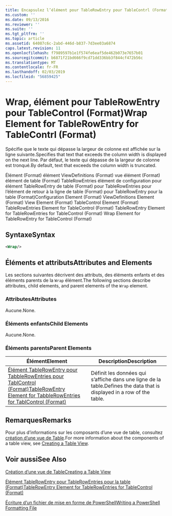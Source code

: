 ```yaml
---
title: Encapsulez l’élément pour TableRowEntry pour TableContrl (Format) | Microsoft Docs
ms.custom: ''
ms.date: 09/13/2016
ms.reviewer: ''
ms.suite: ''
ms.tgt_pltfrm: ''
ms.topic: article
ms.assetid: 64087c6c-2abd-446d-b837-7d3ee03a6874
caps.latest.revision: 11
ms.openlocfilehash: f7989597b1e1f574fe6eaf5de462b073e7657b01
ms.sourcegitcommit: b6871f21bd666f9cd71dd336bb3f844cf472b56c
ms.translationtype: MT
ms.contentlocale: fr-FR
ms.lasthandoff: 02/03/2019
ms.locfileid: "56859425"
---
```

# <a name="wrap-element-for-tablerowentry-for-tablecontrl--format"></a><span data-ttu-id="4af0a-102">Wrap, élément pour TableRowEntry pour TableControl (Format)</span><span class="sxs-lookup"><span data-stu-id="4af0a-102">Wrap Element for TableRowEntry for TableContrl  (Format)</span></span>

<span data-ttu-id="4af0a-103">Spécifie que le texte qui dépasse la largeur de colonne est affichée sur la ligne suivante.</span><span class="sxs-lookup"><span data-stu-id="4af0a-103">Specifies that text that exceeds the column width is displayed on the next line.</span></span> <span data-ttu-id="4af0a-104">Par défaut, le texte qui dépasse de la largeur de colonne est tronqué.</span><span class="sxs-lookup"><span data-stu-id="4af0a-104">By default, text that exceeds the column width is truncated.</span></span>

<span data-ttu-id="4af0a-105">Élément (Format) élément ViewDefinitions (Format) vue élément (Format) élément de table (Format) TableRowEntries élément de configuration pour élément TableRowEntry de table (Format) pour TableRowEntries pour l’élément de retour à la ligne de table (Format) pour TableRowEntry pour la table (Format)</span><span class="sxs-lookup"><span data-stu-id="4af0a-105">Configuration Element (Format) ViewDefinitions Element (Format) View Element (Format) TableControl Element (Format) TableRowEntries Element for TableControl (Format) TableRowEntry Element for TableRowEntries for TableControl (Format) Wrap Element for TableRowEntry for TableControl (Format)</span></span>

## <a name="syntax"></a><span data-ttu-id="4af0a-106">Syntaxe</span><span class="sxs-lookup"><span data-stu-id="4af0a-106">Syntax</span></span>

```xml
<Wrap/>
```

## <a name="attributes-and-elements"></a><span data-ttu-id="4af0a-107">Éléments et attributs</span><span class="sxs-lookup"><span data-stu-id="4af0a-107">Attributes and Elements</span></span>

<span data-ttu-id="4af0a-108">Les sections suivantes décrivent des attributs, des éléments enfants et des éléments parents de la `Wrap` élément.</span><span class="sxs-lookup"><span data-stu-id="4af0a-108">The following sections describe attributes, child elements, and parent elements of the `Wrap` element.</span></span>

### <a name="attributes"></a><span data-ttu-id="4af0a-109">Attributes</span><span class="sxs-lookup"><span data-stu-id="4af0a-109">Attributes</span></span>

<span data-ttu-id="4af0a-110">Aucune.</span><span class="sxs-lookup"><span data-stu-id="4af0a-110">None.</span></span>

### <a name="child-elements"></a><span data-ttu-id="4af0a-111">Éléments enfants</span><span class="sxs-lookup"><span data-stu-id="4af0a-111">Child Elements</span></span>

<span data-ttu-id="4af0a-112">Aucune.</span><span class="sxs-lookup"><span data-stu-id="4af0a-112">None.</span></span>

### <a name="parent-elements"></a><span data-ttu-id="4af0a-113">Éléments parents</span><span class="sxs-lookup"><span data-stu-id="4af0a-113">Parent Elements</span></span>

|<span data-ttu-id="4af0a-114">Élément</span><span class="sxs-lookup"><span data-stu-id="4af0a-114">Element</span></span>|<span data-ttu-id="4af0a-115">Description</span><span class="sxs-lookup"><span data-stu-id="4af0a-115">Description</span></span>|
|-------------|-----------------|
|[<span data-ttu-id="4af0a-116">Élément TableRowEntry pour TabbleRowEntries pour TablControl (Format)</span><span class="sxs-lookup"><span data-stu-id="4af0a-116">TableRowEntry Element for TabbleRowEntries for TablControl (Format)</span></span>](./tablerowentry-element-for-tablerowentroes-for-tablecontrol-format.md)|<span data-ttu-id="4af0a-117">Définit les données qui s’affiche dans une ligne de la table.</span><span class="sxs-lookup"><span data-stu-id="4af0a-117">Defines the data that is displayed in a row of the table.</span></span>|

## <a name="remarks"></a><span data-ttu-id="4af0a-118">Remarques</span><span class="sxs-lookup"><span data-stu-id="4af0a-118">Remarks</span></span>

<span data-ttu-id="4af0a-119">Pour plus d’informations sur les composants d’une vue de table, consultez [création d’une vue de Table](./creating-a-table-view.md).</span><span class="sxs-lookup"><span data-stu-id="4af0a-119">For more information about the components of a table view, see [Creating a Table View](./creating-a-table-view.md).</span></span>

## <a name="see-also"></a><span data-ttu-id="4af0a-120">Voir aussi</span><span class="sxs-lookup"><span data-stu-id="4af0a-120">See Also</span></span>

[<span data-ttu-id="4af0a-121">Création d’une vue de Table</span><span class="sxs-lookup"><span data-stu-id="4af0a-121">Creating a Table View</span></span>](./creating-a-table-view.md)

[<span data-ttu-id="4af0a-122">Élément TableRowEntry pour TableRowEntries pour la table (Format)</span><span class="sxs-lookup"><span data-stu-id="4af0a-122">TableRowEntry Element for TableRowEntries for TableControl (Format)</span></span>](./tablerowentry-element-for-tablerowentroes-for-tablecontrol-format.md)

[<span data-ttu-id="4af0a-123">Écriture d’un fichier de mise en forme de PowerShell</span><span class="sxs-lookup"><span data-stu-id="4af0a-123">Writing a PowerShell Formatting File</span></span>](./writing-a-powershell-formatting-file.md)
